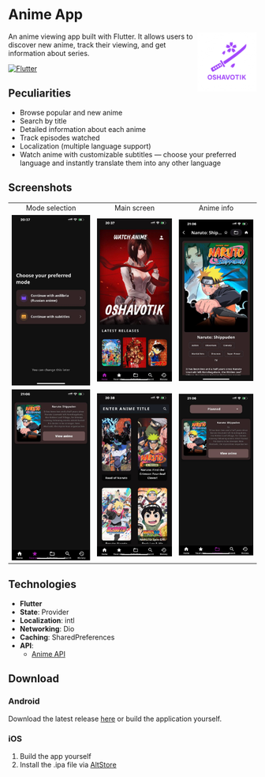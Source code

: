 # Anime App

<img src="assets/icon/app_icon.png" width="120" style="float: right;">

An anime viewing app built with Flutter. It allows users to discover new anime, track their viewing, and get information about series.

[![Flutter](https://img.shields.io/badge/Flutter-3.13.9-blue.svg)](https://flutter.dev)

## Peculiarities
- Browse popular and new anime
- Search by title
- Detailed information about each anime
- Track episodes watched
- Localization (multiple language support)
- Watch anime with customizable subtitles — choose your preferred language and instantly translate them into any other language

##  Screenshots

<table>
  <tr>
    <td align="center">Mode selection</td>
    <td align="center">Main screen</td>
    <td align="center">Anime info</td>
  </tr>
  <tr>
    <td><img src="screenshots/mode.jpg" width="250"></td>
    <td><img src="screenshots/main_eng.jpg" width="250"></td>
    <td><img src="screenshots/info.jpg" width="250"></td>
  </tr>
  <tr>
    <td><img src="screenshots/favourite.jpg" width="250"></td>
    <td><img src="screenshots/search.jpg" width="250"></td>
    <td><img src="screenshots/collection.jpg" width="250"></td>
  </tr>
</table>

##  Technologies
- **Flutter**
- **State**: Provider
- **Localization**: intl
- **Networking**: Dio
- **Caching**: SharedPreferences
- **API**:
  - [Anime API](https://github.com/astanx/anime_api)

##  Download

### Android
Download the latest release [here](https://github.com/astanx/anime_app/releases) or build the application yourself.

### iOS
1. Build the app yourself
2. Install the .ipa file via [AltStore](https://altstore.io)

